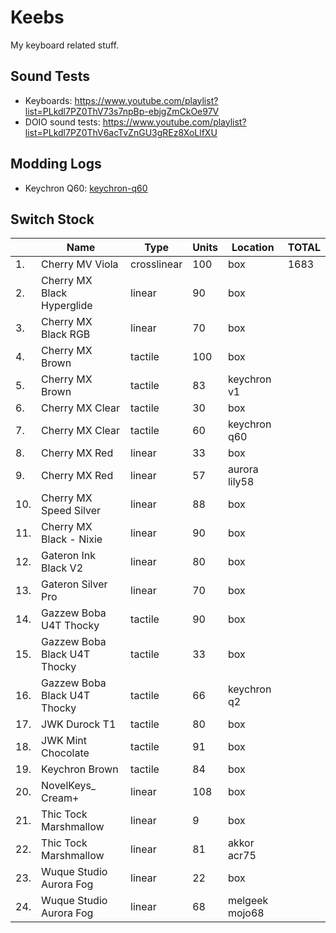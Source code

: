 # Keebs

My keyboard related stuff.

## Sound Tests

* Keyboards: https://www.youtube.com/playlist?list=PLkdl7PZ0ThV73s7npBp-ebjgZmCkOe97V
* DOIO sound tests: https://www.youtube.com/playlist?list=PLkdl7PZ0ThV6acTvZnGU3gREz8XoLlfXU

## Modding Logs

* Keychron Q60: [keychron-q60](./keychron-q60)

## Switch Stock

| |Name                                 |Type       |Units|Location    |TOTAL|
|---|-------------------------------------|-----------|-----|------------|-----|
|1. |Cherry MV Viola                     |crosslinear|100  |box         |1683|
|2. |Cherry MX Black Hyperglide          |linear     |90   |box         |     |
|3. |Cherry MX Black RGB                 |linear     |70   |box         |     |
|4. |Cherry MX Brown                     |tactile    |100  |box         |     |
|5. |Cherry MX Brown                     |tactile    |83   |keychron v1 |     |
|6. |Cherry MX Clear                     |tactile    |30   |box         |     |
|7. |Cherry MX Clear                     |tactile    |60   |keychron q60         |     |
|8. |Cherry MX Red                       |linear     |33   |box         |     |
|9. |Cherry MX Red                       |linear     |57   |aurora lily58|     |
|10. |Cherry MX Speed Silver              |linear     |88   |box         |     |
|11. |Cherry MX Black - Nixie            |linear     |90   |box         |     |
|12. |Gateron Ink Black V2                |linear     |80   |box         |     |
|13. |Gateron Silver Pro                  |linear     |70   |box         |     |
|14. |Gazzew Boba U4T Thocky              |tactile    |90   |box         |     |
|15. |Gazzew Boba Black U4T Thocky        |tactile    |33   |box         |     |
|16. |Gazzew Boba Black U4T Thocky        |tactile    |66   |keychron q2         |     |
|17. |JWK Durock T1                       |tactile    |80   |box         |     |
|18. |JWK Mint Chocolate                  |tactile    |91   |box         |     |
|19. |Keychron Brown                      |tactile    |84   |box         |     |
|20. | NovelKeys_ Cream+                  |linear     |108  |box         |     |
|21. |Thic Tock Marshmallow               |linear     |9   |box         |     |
|22. |Thic Tock Marshmallow               |linear     |81   |akkor acr75         |     |
|23. |Wuque Studio Aurora Fog             |linear     |22   |box         |     |
|24. |Wuque Studio Aurora Fog             |linear     |68   |melgeek mojo68|     |
